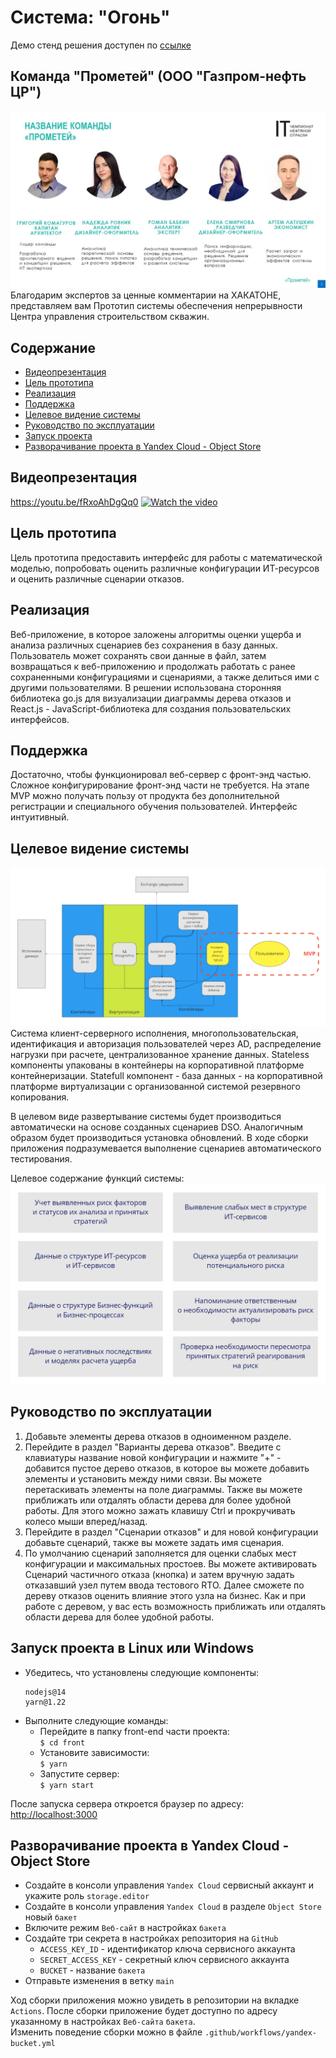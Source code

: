 # Система: "Огонь"
Демо стенд решения доступен по [ссылке](https://it-championship-oil-industry-public.vercel.app/)
## Команда "Прометей" (ООО "Газпром-нефть ЦР")
![Команда "Прометей"](./docs/team.jpg)  
Благодарим экспертов за ценные комментарии на ХАКАТОНЕ, представляем вам Прототип системы обеспечения непрерывности Центра управления строительством скважин.

## Содержание
- [Видеопрезентация](#1)  
- [Цель прототипа](#2)  
- [Реализация](#3)  
- [Поддержка](#4)  
- [Целевое видение системы](#5)  
- [Руководство по эксплуатации](#6)  
- [Запуск проекта](#7)  
- [Разворачивание проекта в Yandex Cloud - Object Store](#8)

<a name="1"></a>
## Видеопрезентация
https://youtu.be/fRxoAhDgQq0
[![Watch the video](https://img.youtube.com/vi/fRxoAhDgQq0/maxresdefault.jpg)](https://youtu.be/fRxoAhDgQq0)

<a name="2"></a>
## Цель прототипа
Цель прототипа предоставить интерфейс для работы с математической моделью, попробовать оценить различные конфигурации ИТ-ресурсов и оценить различные сценарии отказов.

<a name="3"></a>
## Реализация
Веб-приложение, в которое заложены алгоритмы оценки ущерба и анализа различных сценариев без сохранения в базу данных. Пользователь может сохранять свои данные в файл, затем возвращаться к веб-приложению и продолжать работать с ранее сохраненными конфигурациями и сценариями, а также делиться ими с другими пользователями. В решении использована сторонняя библиотека go.js для визуализации диаграммы дерева отказов и React.js - JavaScript-библиотека для создания пользовательских интерфейсов.

<a name="4"></a>
## Поддержка
Достаточно, чтобы функционировал веб-сервер с фронт-энд частью. Сложное конфигурирование фронт-энд части не требуется. На этапе MVP можно получать пользу от продукта без дополнительной регистрации и специального обучения пользователей. Интерфейс интуитивный.

<a name="5"></a>
## Целевое видение системы
![Целевое видение системы](./docs/architecture.jpg)
Cистема клиент-серверного исполнения, многопользовательская, идентификация и авторизация пользователей через AD, распределение нагрузки при расчете, централизованное хранение данных. Stateless компоненты упакованы в контейнеры на корпоративной платформе контейнеризации. Statefull компонент - база данных - на корпоративной платформе виртуализации с организованной системой резервного копирования.

В целевом виде развертывание системы будет производиться автоматически на основе созданных сценариев DSO. Аналогичным образом будет производиться установка обновлений. В ходе сборки приложения подразумевается выполнение сценариев автоматического тестирования.

Целевое содержание функций системы:
![Целевое содержание функций системы](./docs/functional-model.png)

<a name="6"></a>
## Руководство по эксплуатации
1. Добавьте  элементы дерева отказов в одноименном разделе.
2. Перейдите в раздел "Варианты дерева отказов". Введите с клавиатуры название новой конфигурации и нажмите "+" - добавится пустое дерево отказов, в которое вы можете добавить элементы и установить между ними связи. Вы можете перетаскивать элементы на поле диаграммы. Также вы можете приближать или отдалять области дерева для более удобной работы. Для этого можно зажать клавишу Ctrl и прокручивать колесо мыши вперед/назад.
3. Перейдите в раздел "Сценарии отказов" и для новой конфигурации добавьте сценарий, также вы можете задать имя сценария.
4. По умолчанию сценарий заполняется для оценки слабых мест конфигурации и максимальных простоев. Вы можете активировать Сценарий частичного отказа (кнопка) и затем вручную задать отказавший узел путем ввода тестового RTO. Далее сможете по дереву отказов оценить влияние этого узла на бизнес. Как и при работе с деревом, у вас есть возможность приближать или отдалять области дерева для более удобной работы.

<a name="7"></a>
## Запуск проекта в Linux или Windows
- Убедитесь, что установлены следующие компоненты:
    ```
    nodejs@14
    yarn@1.22
    ``` 
- Выполните следующие команды:
    - Перейдите в папку front-end части проекта:  
    `$ cd front`
    -  Установите зависимости:  
    `$ yarn`
    - Запустите сервер:  
    `$ yarn start`
    
После запуска сервера откроется браузер по адресу:  
[http://localhost:3000](http://localhost:3000)

<a name="8"></a>
## Разворачивание проекта в Yandex Cloud - Object Store
- Создайте в консоли управления `Yandex Cloud` сервисный аккаунт и укажите роль `storage.editor` 
- Создайте в консоли управления `Yandex Cloud` в разделе `Object Store` новый `бакет`
- Включите режим `Веб-сайт` в настройках `бакета` 
- Создайте три секрета в настройках репозитория на `GitHub` 
  - `ACCESS_KEY_ID` - идентификатор ключа сервисного аккаунта
  - `SECRET_ACCESS_KEY` - секретный ключ сервисного аккаунта
  - `BUCKET` - название `бакета`
- Отправьте изменения в ветку `main`

Ход сборки приложения можно увидеть в репозитории на вкладке `Actions`.
После сборки приложение будет доступно по адресу указанному в настройках `Веб-сайта` `бакета`.  
Изменить поведение сборки можно в файле `.github/workflows/yandex-bucket.yml`
